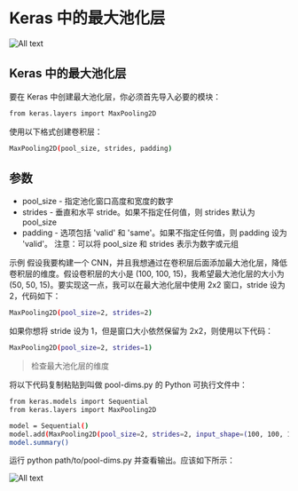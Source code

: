 # Keras 中的最大池化层

![All text](http://ww1.sinaimg.cn/large/dc05ba18ly1fnu1hd8czwj20ln0b2n0c.jpg)

## Keras 中的最大池化层

要在 Keras 中创建最大池化层，你必须首先导入必要的模块：

```bash
from keras.layers import MaxPooling2D
```

使用以下格式创建卷积层：

```bash
MaxPooling2D(pool_size, strides, padding)
```

## 参数

* pool_size - 指定池化窗口高度和宽度的数字
* strides - 垂直和水平 stride。如果不指定任何值，则 strides 默认为 pool_size
* padding - 选项包括 'valid' 和 'same'。如果不指定任何值，则 padding 设为 'valid'。
注意：可以将 pool_size 和 strides 表示为数字或元组

示例
假设我要构建一个 CNN，并且我想通过在卷积层后面添加最大池化层，降低卷积层的维度。假设卷积层的大小是 (100, 100, 15)，我希望最大池化层的大小为 (50, 50, 15)。要实现这一点，我可以在最大池化层中使用 2x2 窗口，stride 设为 2，代码如下：

```bash
MaxPooling2D(pool_size=2, strides=2)
```

如果你想将 stride 设为 1，但是窗口大小依然保留为 2x2，则使用以下代码：

```bash
MaxPooling2D(pool_size=2, strides=1)
```

>检查最大池化层的维度

将以下代码复制粘贴到叫做 pool-dims.py 的 Python 可执行文件中：

```bash
from keras.models import Sequential
from keras.layers import MaxPooling2D

model = Sequential()
model.add(MaxPooling2D(pool_size=2, strides=2, input_shape=(100, 100, 15)))
model.summary()
```

运行 python path/to/pool-dims.py 并查看输出。应该如下所示：

![All text](http://ww1.sinaimg.cn/large/dc05ba18gy1fopbuah1pij217s0by42u.jpg)
